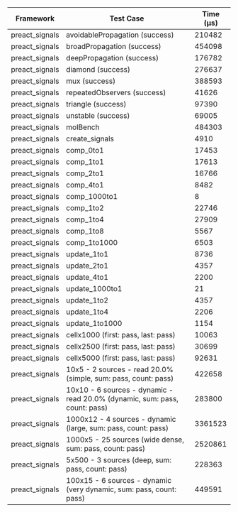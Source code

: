 | Framework | Test Case | Time (μs) |
| --- | --- | --- |
| preact_signals | avoidablePropagation (success) | 210482 |
| preact_signals | broadPropagation (success) | 454098 |
| preact_signals | deepPropagation (success) | 176782 |
| preact_signals | diamond (success) | 276637 |
| preact_signals | mux (success) | 388593 |
| preact_signals | repeatedObservers (success) | 41626 |
| preact_signals | triangle (success) | 97390 |
| preact_signals | unstable (success) | 69005 |
| preact_signals | molBench | 484303 |
| preact_signals | create_signals | 4910 |
| preact_signals | comp_0to1 | 17453 |
| preact_signals | comp_1to1 | 17613 |
| preact_signals | comp_2to1 | 16766 |
| preact_signals | comp_4to1 | 8482 |
| preact_signals | comp_1000to1 | 8 |
| preact_signals | comp_1to2 | 22746 |
| preact_signals | comp_1to4 | 27909 |
| preact_signals | comp_1to8 | 5567 |
| preact_signals | comp_1to1000 | 6503 |
| preact_signals | update_1to1 | 8736 |
| preact_signals | update_2to1 | 4357 |
| preact_signals | update_4to1 | 2200 |
| preact_signals | update_1000to1 | 21 |
| preact_signals | update_1to2 | 4357 |
| preact_signals | update_1to4 | 2206 |
| preact_signals | update_1to1000 | 1154 |
| preact_signals | cellx1000 (first: pass, last: pass) | 10063 |
| preact_signals | cellx2500 (first: pass, last: pass) | 30699 |
| preact_signals | cellx5000 (first: pass, last: pass) | 92631 |
| preact_signals | 10x5 - 2 sources - read 20.0% (simple, sum: pass, count: pass) | 422658 |
| preact_signals | 10x10 - 6 sources - dynamic - read 20.0% (dynamic, sum: pass, count: pass) | 283800 |
| preact_signals | 1000x12 - 4 sources - dynamic (large, sum: pass, count: pass) | 3361523 |
| preact_signals | 1000x5 - 25 sources (wide dense, sum: pass, count: pass) | 2520861 |
| preact_signals | 5x500 - 3 sources (deep, sum: pass, count: pass) | 228363 |
| preact_signals | 100x15 - 6 sources - dynamic (very dynamic, sum: pass, count: pass) | 449591 |
